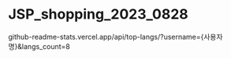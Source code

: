 # JSP_shopping_2023_0828
github-readme-stats.vercel.app/api/top-langs/?username={사용자명}&langs_count=8
